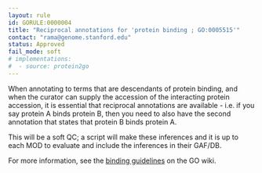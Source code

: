 ```yaml
---
layout: rule
id: GORULE:0000004
title: "Reciprocal annotations for 'protein binding ; GO:0005515'"
contact: "rama@genome.stanford.edu"
status: Approved
fail_mode: soft
# implementations:
#  - source: protein2go
---
```

When annotating to terms that are descendants of protein binding, and
when the curator can supply the accession of the interacting protein
accession, it is essential that reciprocal annotations are available -
i.e. if you say protein A binds protein B, then you need to also have
the second annotation that states that protein B binds protein A.

This will be a soft QC; a script will make these inferences and it is up
to each MOD to evaluate and include the inferences in their GAF/DB.

For more information, see the [binding
guidelines](http://wiki.geneontology.org/index.php/Binding_Guidelines)
on the GO wiki.
